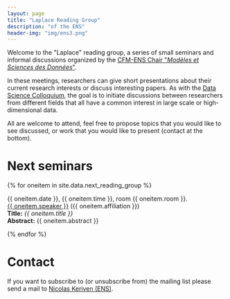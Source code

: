 ```yaml
---
layout: page
title: "Laplace Reading Group"
description: "of the ENS"
header-img: "img/ens3.png"
---
```


Welcome to the "Laplace" reading group, a series of small seminars and informal discussions organized by the [CFM-ENS
Chair "_Modèles et Sciences des Données_"](https://data-ens.github.io).

In these meetings, researchers can give short presentations about their current research interests or discuss interesting papers. As with the [Data Science Colloquium](https://data-ens.github.io/seminar), the goal is to initiate discussions between researchers from different fields that all have a common interest in large scale or high-dimensional data.

All are welcome to attend, feel free to propose topics that you would like to see discussed, or work that you would like to present (contact at the bottom).



Next seminars
===================


{% for oneitem in site.data.next_reading_group %}
<p>
  {{ oneitem.date }}, {{ oneitem.time }}, room {{ oneitem.room }}.<br/>
  <a href="{{ oneitem.url }}">{{ oneitem.speaker }}</a>  ({{ oneitem.affiliation }})<br/>
  <b>Title:</b> <i>{{ oneitem.title }}</i><br/>
  <b>Abstract:</b> {{ oneitem.abstract }}
  </p>
{% endfor %}


Contact
===================


If you want to subscribe to (or unsubscribe from) the mailing list please send a mail to [Nicolas Keriven (ENS)](mailto:nicolas.keriven@ens.fr).